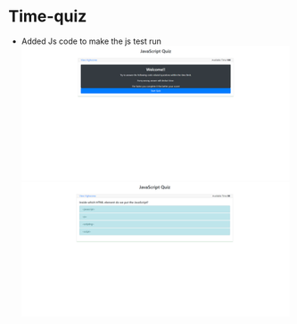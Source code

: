 # Time-quiz
- Added Js code to make the js test run
![Frontpage](assest\image\front.PNG)
![Test Running](assest\image\running.PNG)